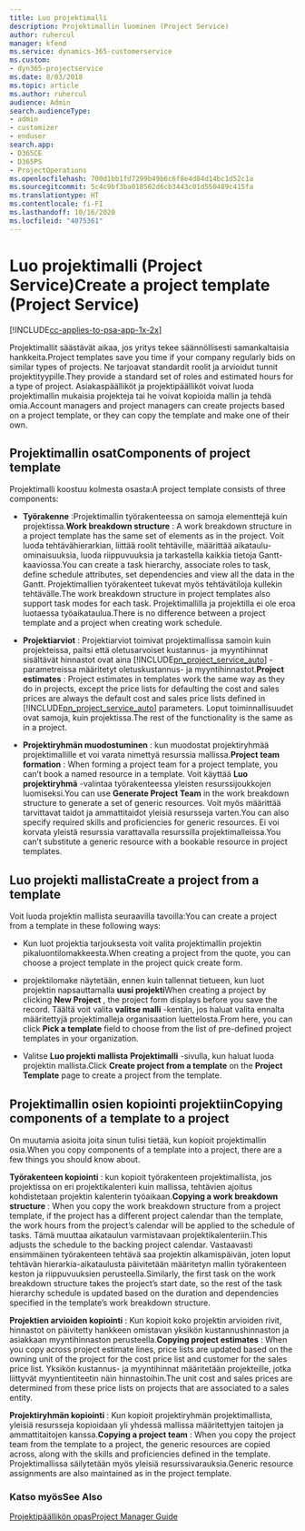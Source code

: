 ```yaml
---
title: Luo projektimalli
description: Projektimallin luominen (Project Service)
author: ruhercul
manager: kfend
ms.service: dynamics-365-customerservice
ms.custom:
- dyn365-projectservice
ms.date: 8/03/2018
ms.topic: article
ms.author: ruhercul
audience: Admin
search.audienceType:
- admin
- customizer
- enduser
search.app:
- D365CE
- D365PS
- ProjectOperations
ms.openlocfilehash: 700d1bb1fd7299b49b6c6f8e4d84d14bc1d52c1a
ms.sourcegitcommit: 5c4c9bf3ba018562d6cb3443c01d550489c415fa
ms.translationtype: HT
ms.contentlocale: fi-FI
ms.lasthandoff: 10/16/2020
ms.locfileid: "4075361"
---
```

# <a name="create-a-project-template-project-service"></a><span data-ttu-id="43d3a-103">Luo projektimalli (Project Service)</span><span class="sxs-lookup"><span data-stu-id="43d3a-103">Create a project template (Project Service)</span></span>

[!INCLUDE[cc-applies-to-psa-app-1x-2x](../includes/cc-applies-to-psa-app-1x-2x.md)]

<span data-ttu-id="43d3a-104">Projektimallit säästävät aikaa, jos yritys tekee säännöllisesti samankaltaisia hankkeita.</span><span class="sxs-lookup"><span data-stu-id="43d3a-104">Project templates save you time if your company regularly bids on similar types of projects.</span></span> <span data-ttu-id="43d3a-105">Ne tarjoavat standardit roolit ja arvioidut tunnit projektityypille.</span><span class="sxs-lookup"><span data-stu-id="43d3a-105">They provide a standard set of roles and estimated hours for a type of project.</span></span> <span data-ttu-id="43d3a-106">Asiakaspäälliköt ja projektipäälliköt voivat luoda projektimallin mukaisia projekteja tai he voivat kopioida mallin ja tehdä omia.</span><span class="sxs-lookup"><span data-stu-id="43d3a-106">Account managers and project managers can create projects based on a project template, or they can copy the template and make one of their own.</span></span>  
  
## <a name="components-of-project-template"></a><span data-ttu-id="43d3a-107">Projektimallin osat</span><span class="sxs-lookup"><span data-stu-id="43d3a-107">Components of project template</span></span>
 <span data-ttu-id="43d3a-108">Projektimalli koostuu kolmesta osasta:</span><span class="sxs-lookup"><span data-stu-id="43d3a-108">A project template consists of three components:</span></span>  
  
- <span data-ttu-id="43d3a-109">**Työrakenne** :Projektimallin työrakenteessa on samoja elementtejä kuin projektissa.</span><span class="sxs-lookup"><span data-stu-id="43d3a-109">**Work breakdown structure** : A work breakdown structure in a project template has the same set of elements as in the project.</span></span> <span data-ttu-id="43d3a-110">Voit luoda tehtävähierarkian, liittää roolit tehtäville, määrittää aikataulu-ominaisuuksia, luoda riippuvuuksia ja tarkastella kaikkia tietoja Gantt-kaaviossa.</span><span class="sxs-lookup"><span data-stu-id="43d3a-110">You can create a task hierarchy, associate roles to task, define schedule attributes, set dependencies and view all the data in the Gantt.</span></span> <span data-ttu-id="43d3a-111">Projektimallien työrakenteet tukevat myös tehtävätiloja kullekin tehtävälle.</span><span class="sxs-lookup"><span data-stu-id="43d3a-111">The work breakdown structure in project templates also support task modes for each task.</span></span> <span data-ttu-id="43d3a-112">Projektimallilla ja projektilla ei ole eroa luotaessa työaikataulua.</span><span class="sxs-lookup"><span data-stu-id="43d3a-112">There is no difference between a project template and a project when creating work schedule.</span></span>  
  
- <span data-ttu-id="43d3a-113">**Projektiarviot** : Projektiarviot toimivat projektimallissa samoin kuin projekteissa, paitsi että oletusarvoiset kustannus- ja myyntihinnat sisältävät hinnastot ovat aina [!INCLUDE[pn_project_service_auto](../includes/pn-project-service-auto.md)] -parametreissa määritetyt oletuskustannus- ja myyntihinnastot.</span><span class="sxs-lookup"><span data-stu-id="43d3a-113">**Project estimates** : Project estimates in templates work the same way as they do in projects, except the price lists for defaulting the cost and sales prices are always the default cost and sales price lists defined in [!INCLUDE[pn_project_service_auto](../includes/pn-project-service-auto.md)] parameters.</span></span> <span data-ttu-id="43d3a-114">Loput toiminnallisuudet ovat samoja, kuin projektissa.</span><span class="sxs-lookup"><span data-stu-id="43d3a-114">The rest of the functionality is the same as in a project.</span></span>  
  
- <span data-ttu-id="43d3a-115">**Projektiryhmän muodostuminen** : kun muodostat projektiryhmää projektimallille et voi varata nimettyä resurssia mallissa.</span><span class="sxs-lookup"><span data-stu-id="43d3a-115">**Project team formation** : When forming a project team for a project template, you can’t book a named resource in a template.</span></span> <span data-ttu-id="43d3a-116">Voit käyttää **Luo projektiryhmä** -valintaa työrakenteessa yleisten resurssijoukkojen luomiseksi.</span><span class="sxs-lookup"><span data-stu-id="43d3a-116">You can use **Generate Project Team** in the work breakdown structure to generate a set of generic resources.</span></span> <span data-ttu-id="43d3a-117">Voit myös määrittää tarvittavat taidot ja ammattitaidot yleisiä resursseja varten.</span><span class="sxs-lookup"><span data-stu-id="43d3a-117">You can also specify required skills and proficiencies for generic resources.</span></span> <span data-ttu-id="43d3a-118">Ei voi korvata yleistä resurssia varattavalla resurssilla projektimalleissa.</span><span class="sxs-lookup"><span data-stu-id="43d3a-118">You can’t substitute a generic resource with a bookable resource in project templates.</span></span>  
  
## <a name="create-a-project-from-a-template"></a><span data-ttu-id="43d3a-119">Luo projekti mallista</span><span class="sxs-lookup"><span data-stu-id="43d3a-119">Create a project from a template</span></span>  
 <span data-ttu-id="43d3a-120">Voit luoda projektin mallista seuraavilla tavoilla:</span><span class="sxs-lookup"><span data-stu-id="43d3a-120">You can create a project from a template in these following ways:</span></span>  
  
-   <span data-ttu-id="43d3a-121">Kun luot projektia tarjouksesta voit valita projektimallin projektin pikaluontilomakkeesta.</span><span class="sxs-lookup"><span data-stu-id="43d3a-121">When creating a project from the quote, you can choose a project template in the project quick create form.</span></span>  
  
-   <span data-ttu-id="43d3a-122">projektilomake näytetään, ennen kuin tallennat tietueen, kun luot projektin napsauttamalla **uusi projekti**</span><span class="sxs-lookup"><span data-stu-id="43d3a-122">When creating a project by clicking **New Project** , the project form displays before you save the record.</span></span> <span data-ttu-id="43d3a-123">Täältä voit valita **valitse malli** -kentän, jos haluat valita ennalta määritettyjä projektimalleja organisaation luettelosta.</span><span class="sxs-lookup"><span data-stu-id="43d3a-123">From here, you can click **Pick a template** field to choose from the list of pre-defined project templates in your organization.</span></span>  
  
-   <span data-ttu-id="43d3a-124">Valitse **Luo projekti mallista** **Projektimalli** -sivulla, kun haluat luoda projektin mallista.</span><span class="sxs-lookup"><span data-stu-id="43d3a-124">Click **Create project from a template** on the **Project Template** page to create a project from the template.</span></span>  
  
## <a name="copying-components-of-a-template-to-a-project"></a><span data-ttu-id="43d3a-125">Projektimallin osien kopiointi projektiin</span><span class="sxs-lookup"><span data-stu-id="43d3a-125">Copying components of a template to a project</span></span>  
 <span data-ttu-id="43d3a-126">On muutamia asioita joita sinun tulisi tietää, kun kopioit projektimallin osia.</span><span class="sxs-lookup"><span data-stu-id="43d3a-126">When you copy components of a template into a project, there are a few things you should know about.</span></span>  
  
 <span data-ttu-id="43d3a-127">**Työrakenteen kopiointi** : kun kopioit työrakenteen projektimallista, jos projektissa on eri projektikalenteri kuin mallissa, tehtävien ajoitus kohdistetaan projektin kalenterin työaikaan.</span><span class="sxs-lookup"><span data-stu-id="43d3a-127">**Copying a work breakdown structure** : When you copy the work breakdown structure from a project template, if the project has a different project calendar than the template, the work hours from the project’s calendar will be applied to the schedule of tasks.</span></span> <span data-ttu-id="43d3a-128">Tämä muuttaa aikataulun varmistavaan projektikalenteriin.</span><span class="sxs-lookup"><span data-stu-id="43d3a-128">This adjusts the schedule to the backing project calendar.</span></span> <span data-ttu-id="43d3a-129">Vastaavasti ensimmäinen työrakenteen tehtävä saa projektin alkamispäivän, joten loput tehtävän hierarkia-aikataulusta päivitetään määritetyn mallin työrakenteen keston ja riippuvuuksien perusteella.</span><span class="sxs-lookup"><span data-stu-id="43d3a-129">Similarly, the first task on the work breakdown structure takes the project’s start date, so the rest of the task hierarchy schedule is updated based on the duration and dependencies specified in the template’s work breakdown structure.</span></span>  
  
 <span data-ttu-id="43d3a-130">**Projektien arvioiden kopiointi** : Kun kopioit koko projektin arvioiden rivit, hinnastot on päivitetty hankkeen omistavan yksikön kustannushinnaston ja asiakkaan myyntihinnaston perusteella.</span><span class="sxs-lookup"><span data-stu-id="43d3a-130">**Copying project estimates** : When you copy across project estimate lines, price lists are updated based on the owning unit of the project for the cost price list and customer for the sales price list.</span></span> <span data-ttu-id="43d3a-131">Yksikön kustannus- ja myyntihinnat määritetään projekteille, jotka liittyvät myyntientiteetin näin hinnastoihin.</span><span class="sxs-lookup"><span data-stu-id="43d3a-131">The unit cost and sales prices are determined from these price lists on projects that are associated to a sales entity.</span></span>  
  
 <span data-ttu-id="43d3a-132">**Projektiryhmän kopiointi** : Kun kopioit projektiryhmän projektimallista, yleisiä resursseja kopioidaan yli yhdessä mallissa määritettyjen taitojen ja ammattitaitojen kanssa.</span><span class="sxs-lookup"><span data-stu-id="43d3a-132">**Copying a project team** : When you copy the project team from the template to a project, the generic resources are copied across, along with the skills and proficiencies defined in the template.</span></span> <span data-ttu-id="43d3a-133">Projektimallissa säilytetään myös yleisiä resurssivarauksia.</span><span class="sxs-lookup"><span data-stu-id="43d3a-133">Generic resource assignments are also maintained as in the project template.</span></span>  
  
### <a name="see-also"></a><span data-ttu-id="43d3a-134">Katso myös</span><span class="sxs-lookup"><span data-stu-id="43d3a-134">See Also</span></span>  
 [<span data-ttu-id="43d3a-135">Projektipäällikön opas</span><span class="sxs-lookup"><span data-stu-id="43d3a-135">Project Manager Guide</span></span>](../psa/project-manager-guide.md)
